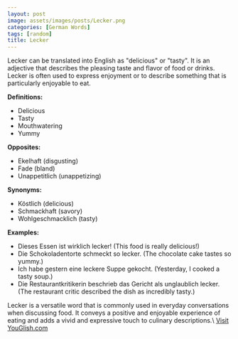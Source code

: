 ```yaml
---
layout: post
image: assets/images/posts/Lecker.png
categories: [German Words]
tags: [random]
title: Lecker
---
```


Lecker can be translated into English as "delicious" or "tasty". It is an adjective that describes the pleasing taste and flavor of food or drinks. Lecker is often used to express enjoyment or to describe something that is particularly enjoyable to eat. 

**Definitions:**
- Delicious
- Tasty
- Mouthwatering
- Yummy

**Opposites:**
- Ekelhaft (disgusting)
- Fade (bland)
- Unappetitlich (unappetizing)

**Synonyms:**
- Köstlich (delicious)
- Schmackhaft (savory)
- Wohlgeschmacklich (tasty)

**Examples:**
- Dieses Essen ist wirklich lecker! (This food is really delicious!)
- Die Schokoladentorte schmeckt so lecker. (The chocolate cake tastes so yummy.)
- Ich habe gestern eine leckere Suppe gekocht. (Yesterday, I cooked a tasty soup.)
- Die Restaurantkritikerin beschrieb das Gericht als unglaublich lecker. (The restaurant critic described the dish as incredibly tasty.)

Lecker is a versatile word that is commonly used in everyday conversations when discussing food. It conveys a positive and enjoyable experience of eating and adds a vivid and expressive touch to culinary descriptions.\ <a id="yg-widget-0" class="youglish-widget" data-query="Lecker" data-lang="german" data-components="8412" data-auto-start="0" data-bkg-color="theme_light" data-title="How%20to%20pronounce%20Lecker%20in%20German"  rel="nofollow" href="https://youglish.com">Visit YouGlish.com</a><script async src="https://youglish.com/public/emb/widget.js" charset="utf-8"></script>
